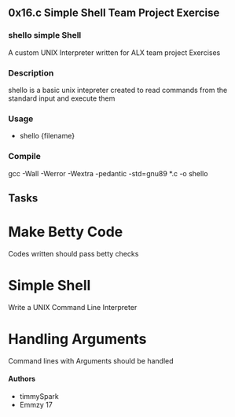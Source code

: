 ## 0x16.c Simple Shell Team Project Exercise

### shello simple Shell
A custom UNIX Interpreter written for ALX team project Exercises

### Description
shello is a basic unix intepreter created to read commands from the standard input and execute them

### Usage
- shello {filename}

### Compile

gcc -Wall -Werror -Wextra -pedantic -std=gnu89 *.c -o shello

## Tasks
# Make Betty Code
Codes written should pass betty checks

# Simple Shell
Write a UNIX Command Line Interpreter

# Handling Arguments
Command lines with Arguments should be handled

#### Authors
- timmySpark
- Emmzy 17
